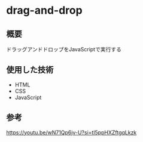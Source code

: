 # drag-and-drop


## 概要
ドラッグアンドドロップをJavaScriptで実行する


## 使用した技術
- HTML
- CSS
- JavaScript

## 参考
https://youtu.be/wN71Qp6jv-U?si=tl5ppHXZftgqLkzk